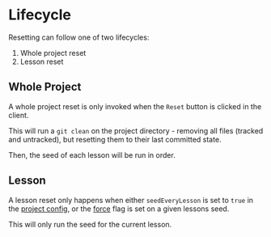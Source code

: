 # Lifecycle

Resetting can follow one of two lifecycles:

1. Whole project reset
2. Lesson reset

## Whole Project

A whole project reset is only invoked when the `Reset` button is clicked in the client.

This will run a `git clean` on the project directory - removing all files (tracked and untracked), but resetting them to their last committed state.

Then, the seed of each lesson will be run in order.

## Lesson

A lesson reset only happens when either `seedEveryLesson` is set to `true` in the [project config](../configuration.md#projectsjson), or the [force](../project-syntax.md#--force--) flag is set on a given lessons seed.

This will only run the seed for the current lesson.
